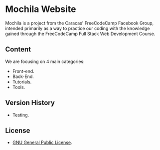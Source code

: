 # Mochila Website

Mochila is a project from the Caracas' FreeCodeCamp Facebook Group, intended primarily as a way to practice our coding with the knowledge gained through the FreeCodeCamp Full Stack Web Development Course.

## Content

We are focusing on 4 main categories:

* Front-end.
* Back-End.
* Tutorials.
* Tools.

## Version History

* Testing.

## License

* [GNU General Public License](http://www.gnu.org/licenses/gpl-3.0.html).